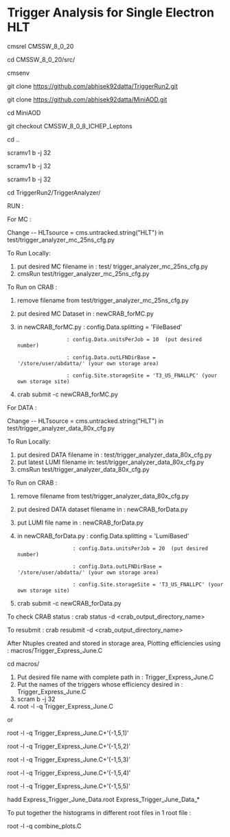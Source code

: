 # Trigger Analysis for Single Electron HLT

cmsrel CMSSW_8_0_20

cd CMSSW_8_0_20/src/

cmsenv

git clone https://github.com/abhisek92datta/TriggerRun2.git

git clone https://github.com/abhisek92datta/MiniAOD.git

cd MiniAOD

git checkout CMSSW_8_0_8_ICHEP_Leptons

cd ..

scramv1 b -j 32

scramv1 b -j 32

scramv1 b -j 32

cd TriggerRun2/TriggerAnalyzer/

RUN :

For MC :

Change -- HLTsource = cms.untracked.string("HLT") 
in test/trigger_analyzer_mc_25ns_cfg.py

To Run Locally:

1. put desired MC filename in : test/ trigger_analyzer_mc_25ns_cfg.py
2. cmsRun test/trigger_analyzer_mc_25ns_cfg.py

To Run on CRAB :

1. remove filename from test/trigger_analyzer_mc_25ns_cfg.py
2. put desired MC Dataset in : newCRAB_forMC.py
3. in newCRAB_forMC.py : config.Data.splitting = 'FileBased'
    
                       : config.Data.unitsPerJob = 10  (put desired number)

                       : config.Data.outLFNDirBase = '/store/user/abdatta/' (your own storage area)

                       : config.Site.storageSite = 'T3_US_FNALLPC' (your own storage site)

4. crab submit -c newCRAB_forMC.py

For DATA :

Change -- HLTsource = cms.untracked.string("HLT") 
in test/trigger_analyzer_data_80x_cfg.py

To Run Locally:

1. put desired DATA filename in : test/trigger_analyzer_data_80x_cfg.py
2. put latest LUMI filename in: test/trigger_analyzer_data_80x_cfg.py
3. cmsRun test/trigger_analyzer_data_80x_cfg.py

To Run on CRAB :

1. remove filename from test/trigger_analyzer_data_80x_cfg.py
2. put desired DATA dataset filename in : newCRAB_forData.py
3. put LUMI file name in : newCRAB_forData.py
4. in newCRAB_forData.py : config.Data.splitting = 'LumiBased'

                         : config.Data.unitsPerJob = 20  (put desired number)

                         : config.Data.outLFNDirBase = '/store/user/abdatta/' (your own storage area)

                         : config.Site.storageSite = 'T3_US_FNALLPC' (your own storage site)

5. crab submit -c newCRAB_forData.py

To check CRAB status : crab status -d <crab_output_directory_name>

To resubmit : crab resubmit -d <crab_output_directory_name>


After Ntuples created and stored in storage area, 
Plotting efficiencies using  : macros/Trigger_Express_June.C

cd macros/

1. Put desired file name with complete path in  : Trigger_Express_June.C 
2. Put the names of the triggers whose efficiency desired in : Trigger_Express_June.C 
3. scram b -j 32
4. root -l -q Trigger_Express_June.C
  
  or

  root -l -q Trigger_Express_June.C+'(-1,5,1)' 
 
  root -l -q Trigger_Express_June.C+'(-1,5,2)' 
 
  root -l -q Trigger_Express_June.C+'(-1,5,3)' 
 
  root -l -q Trigger_Express_June.C+'(-1,5,4)' 
 
  root -l -q Trigger_Express_June.C+'(-1,5,5)' 

  hadd Express_Trigger_June_Data.root Express_Trigger_June_Data_*


To put together the histograms in different root files in 1 root file :

root -l -q combine_plots.C
















